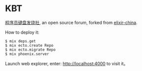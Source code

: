 # KBT

[程序员键盘发烧社](http://kbt.xiaozhou.net), an open source forum, forked from [elixir-china](https://github.com/jw2013/elixir-china).

How to deploy it:

```
$ mix deps.get
$ mix ecto.create Repo
$ mix ecto.migrate Repo
$ mix phoenix.server
```

Launch web explorer, enter: [http://localhost:4000](http://localhost:4000) to visit it。